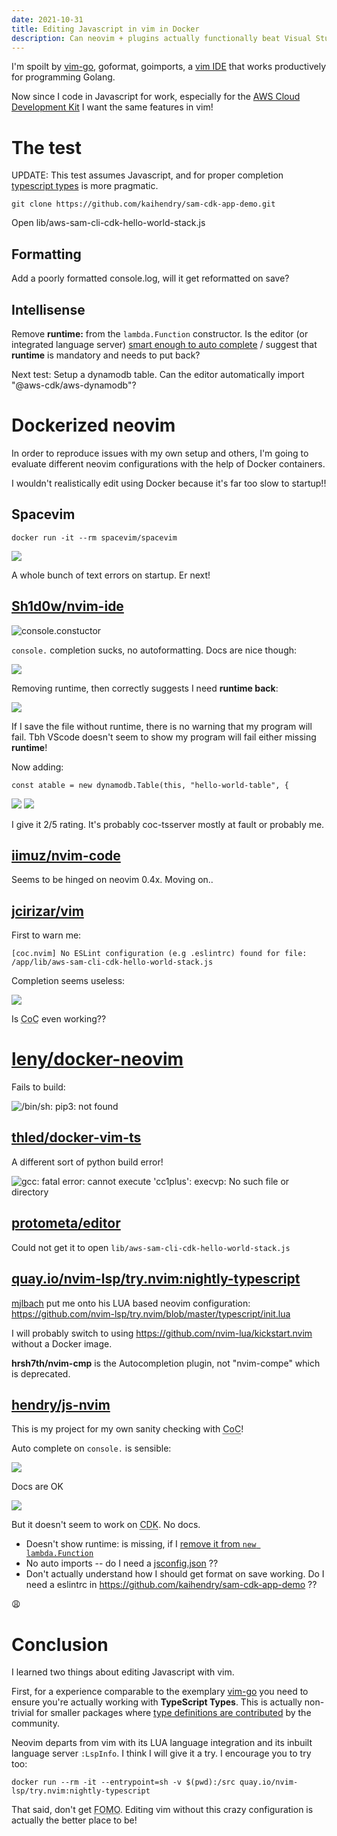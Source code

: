 ```yaml
---
date: 2021-10-31
title: Editing Javascript in vim in Docker
description: Can neovim + plugins actually functionally beat Visual Studio code?
---
```


I'm spoilt by [vim-go](https://github.com/fatih/vim-go), goformat, goimports, a
[vim IDE](https://github.com/kaihendry/goide) that works productively for
programming Golang.

Now since I code in Javascript for work, especially for the [AWS Cloud
Development Kit](https://youtu.be/Du0l6z3dMVc) I want the same features in vim!

# The test

UPDATE: This test assumes Javascript, and for proper completion [typescript types](https://github.com/kaihendry/dabase.com/commit/7173d4ece54a6cfc76b30cfb8b8db8945d45cbaa#commitcomment-58991530) is more pragmatic.

	git clone https://github.com/kaihendry/sam-cdk-app-demo.git

Open lib/aws-sam-cli-cdk-hello-world-stack.js

## Formatting

Add a poorly formatted console.log, will it get reformatted on save?

## Intellisense

Remove **runtime:** from the `lambda.Function` constructor. Is the editor (or
integrated language server) [smart enough to auto complete](https://s.natalian.org/2021-10-28/link-to-doc.mp4) / suggest that
**runtime** is mandatory and needs to put back?

Next test: Setup a dynamodb table. Can the editor automatically import
"@aws-cdk/aws-dynamodb"?

# Dockerized neovim

In order to reproduce issues with my own setup and others, I'm going to
evaluate different neovim configurations with the help of Docker containers.

I wouldn't realistically edit using Docker because it's far too slow to startup!!

## Spacevim

	docker run -it --rm spacevim/spacevim

<img src="https://s.natalian.org/2021-10-31/spacevim.png">

A whole bunch of text errors on startup. Er next!

## [Sh1d0w/nvim-ide](https://github.com/Sh1d0w/nvim-ide#features)

<img src="https://s.natalian.org/2021-10-31/1635639280_1918x1047.png" alt="console.constuctor">

`console.` completion sucks, no autoformatting. Docs are nice though:

<img src="https://s.natalian.org/2021-10-31/docs.png">

Removing runtime, then correctly suggests I need **runtime back**:

<img src="https://s.natalian.org/2021-10-31/runtime-suggestion.png">

If I save the file without runtime, there is no warning that my program will fail. Tbh VScode doesn't seem to show my program will fail either missing **runtime**!

Now adding:

	const atable = new dynamodb.Table(this, "hello-world-table", {

<img src="https://s.natalian.org/2021-10-31/chokes.png">
<img src="https://s.natalian.org/2021-10-31/chokes2.png">

I give it 2/5 rating. It's probably coc-tsserver mostly at fault or probably me.

## [iimuz/nvim-code](https://github.com/iimuz/dockerfile/blob/master/nvim-node/Dockerfile)

Seems to be hinged on neovim 0.4x. Moving on..

## [jcirizar/vim](https://github.com/jcirizar/vim)

First to warn me:

	[coc.nvim] No ESLint configuration (e.g .eslintrc) found for file: /app/lib/aws-sam-cli-cdk-hello-world-stack.js

Completion seems useless:

<img src="https://s.natalian.org/2021-10-31/1635649250_1918x1047.png">

Is <abbr title="Conquer of Completion">CoC</abbr> even working??

# [leny/docker-neovim](https://github.com/leny/docker-neovim/tree/master)

Fails to build:

<img src="https://s.natalian.org/2021-10-31/1635649547_1918x1047.png" alt="/bin/sh: pip3: not found">

## [thled/docker-vim-ts](https://github.com/thled/docker-vim-ts)

A different sort of python build error!

<img src="https://s.natalian.org/2021-10-31/1635649757_1918x1047.png" alt="gcc: fatal error: cannot execute 'cc1plus': execvp: No such file or directory">

## [protometa/editor](https://github.com/protometa/editor)

Could not get it to open `lib/aws-sam-cli-cdk-hello-world-stack.js`

## [quay.io/nvim-lsp/try.nvim:nightly-typescript](https://github.com/kaihendry/dabase.com/commit/7173d4ece54a6cfc76b30cfb8b8db8945d45cbaa#commitcomment-58995093)

[mjlbach](https://github.com/mjlbach) put me onto his LUA based neovim configuration: <https://github.com/nvim-lsp/try.nvim/blob/master/typescript/init.lua>

I will probably switch to using https://github.com/nvim-lua/kickstart.nvim without a Docker image.

**hrsh7th/nvim-cmp** is the Autocompletion plugin, not "nvim-compe" which is deprecated.

## [hendry/js-nvim](https://github.com/kaihendry/js-nvim)

This is my project for my own sanity checking with <abbr title="Conquer of Completion">CoC</abbr>!

Auto complete on `console.` is sensible:

<img src="https://s.natalian.org/2021-10-31/1635659600_1918x1047.png">

Docs are OK

<img src="https://s.natalian.org/2021-10-31/docs.png">

But it doesn't seem to work on <abbr title="Cloud Development Kit">CDK</abbr>. No docs.

* Doesn't show runtime: is missing, if I [remove it from `new lambda.Function`](https://github.com/kaihendry/sam-cdk-app-demo/blob/8f27ea12a30c0a8b13f7eedd49b065b8c8478a58/lib/aws-sam-cli-cdk-hello-world-stack.js#L12)
* No auto imports -- do I need a [jsconfig.json](https://code.visualstudio.com/docs/languages/jsconfig) ??
* Don't actually understand how I should get format on save working. Do I need a eslintrc in https://github.com/kaihendry/sam-cdk-app-demo ??

😩

# Conclusion

I learned two things about editing Javascript with vim.

First, for a experience comparable to the exemplary
[vim-go](https://github.com/fatih/vim-go) you need to ensure you're actually
working with **TypeScript Types**. This is actually non-trivial for smaller
packages where [type definitions are
contributed](https://github.com/DefinitelyTyped/DefinitelyTyped) by the community.

Neovim departs from vim with its LUA language integration and its inbuilt
language server `:LspInfo`. I think I will give it a try. I encourage you to
try too:

	docker run --rm -it --entrypoint=sh -v $(pwd):/src quay.io/nvim-lsp/try.nvim:nightly-typescript

That said, don't get <abbr title="Fear of missing out">FOMO</abbr>. Editing vim
without this crazy configuration is actually the better place to be!
